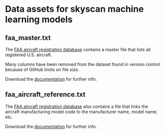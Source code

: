 # Data assets for skyscan machine learning models

## faa_master.txt

The [FAA aircraft registration database](https://www.faa.gov/licenses_certificates/aircraft_certification/aircraft_registry/releasable_aircraft_download/) contains
a master file that lists all registered U.S. aircraft.

Many columns have been removed from the dataset found in version control because
of GitHub limits on file size.

Download the [documentation](https://www.faa.gov/licenses_certificates/aircraft_certification/aircraft_registry/media/ardata.pdf) for further info.

## faa_aircraft_reference.txt

The [FAA aircraft registration database](https://www.faa.gov/licenses_certificates/aircraft_certification/aircraft_registry/releasable_aircraft_download/) also contains a file that links
the aircraft manufacturing model code to the manufacturer name,
model name, etc.

Download the [documentation](https://www.faa.gov/licenses_certificates/aircraft_certification/aircraft_registry/media/ardata.pdf) for further info.
